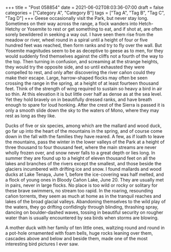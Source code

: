 +++
title = "Post 058854"
date = 2021-06-02T08:03:36-07:00
draft = false
categories = ["Category A", "Category B"]
tags = ["Tag A", "Tag B", "Tag C", "Tag D"]
+++
Geese occasionally visit the Park, but never stay long. Sometimes on their way across the range, a flock wanders into Hetch-Hetchy or Yosemite to rest or get something to eat, and if shot at, are often sorely bewildered in seeking a way out. I have seen them rise from the meadow or river, wheel round in a spiral until a height of four or five hundred feet was reached, then form ranks and try to fly over the wall. But Yosemite magnitudes seem to be as deceptive to geese as to men, for they would suddenly find themselves against the cliffs not a fourth of the way to the top. Then turning in confusion, and screaming at the strange heights, they would try the opposite side, and so until exhausted they were compelled to rest, and only after discovering the river cañon could they make their escape. Large, harrow-shaped flocks may often be seen crossing the range in the spring, at a height of at least fourteen thousand feet. Think of the strength of wing required to sustain so heavy a bird in air so thin. At this elevation it is but little over half as dense as at the sea level. Yet they hold bravely on in beautifully dressed ranks, and have breath enough to spare for loud honking. After the crest of the Sierra is passed it is only a smooth slide down the sky to the waters of Mono, where they may rest as long as they like.

Ducks of five or six species, among which are the mallard and wood duck, go far up into the heart of the mountains in the spring, and of course come down in the fall with the families they have reared. A few, as if loath to leave the mountains, pass the winter in the lower valleys of the Park at a height of three thousand to four thousand feet, where the main streams are never wholly frozen over, and snow never falls to a great depth or lies long. In summer they are found up to a height of eleven thousand feet on all the lakes and branches of the rivers except the smallest, and those beside the glaciers incumbered with drifting ice and snow. I found mallards and wood ducks at Lake Tenaya, June 1, before the ice-covering was half melted, and a flock of young ones in Bloody Cañon Lake, June 20. They are usually met in pairs, never in large flocks. No place is too wild or rocky or solitary for these brave swimmers, no stream too rapid. In the roaring, resounding cañon torrents, they seem as much at home as in the tranquil reaches and lakes of the broad glacial valleys. Abandoning themselves to the wild play of the waters, they go drifting confidingly through blinding, thrashing spray, dancing on boulder-dashed waves, tossing in beautiful security on rougher water than is usually encountered by sea birds when storms are blowing.

A mother duck with her family of ten little ones, waltzing round and round in a pot-hole ornamented with foam bells, huge rocks leaning over them, cascades above and below and beside them, made one of the most interesting bird pictures I ever saw.
